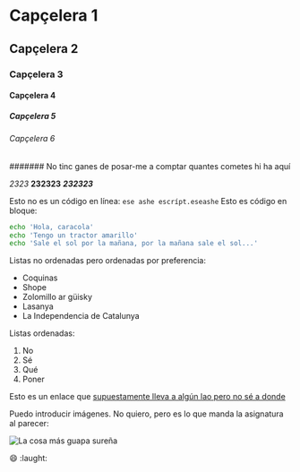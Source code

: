 # Capçelera 1

## Capçelera 2

### Capçelera 3

#### Capçelera 4

##### Capçelera 5

###### Capçelera 6

####### No tinc ganes de posar-me a comptar quantes cometes hi ha aquí

*2323* **232323** ***232323***

Esto no es un código en línea: `ese ashe escrípt.eseashe` Esto es código en bloque:

```sh
echo 'Hola, caracola'
echo 'Tengo un tractor amarillo'
echo 'Sale el sol por la mañana, por la mañana sale el sol...'
```

Listas no ordenadas pero ordenadas por preferencia:

* Coquinas
* Shope
* Zolomillo ar güisky
* Lasanya
* La Independencia de Catalunya

Listas ordenadas:

1. No
2. Sé
3. Qué
4. Poner

Esto es un enlace que [supuestamente lleva a algún lao pero no sé a donde](http://gmai.com)

Puedo introducir imágenes. No quiero, pero es lo que manda la asignatura al parecer:

![La cosa más guapa sureña](http://elpais.com/elpais/imagenes/2010/09/27/actualidad/1285575433_850215_0000000000_sumario_normal.jpg)

:smile: :laught:
